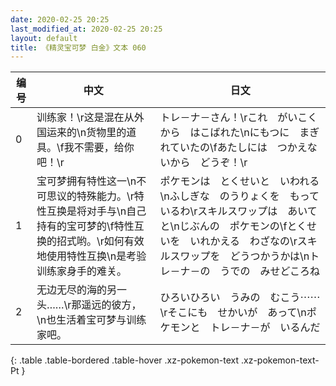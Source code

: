 ```yaml
---
date: 2020-02-25 20:25
last_modified_at: 2020-02-25 20:25
layout: default
title: 《精灵宝可梦 白金》文本 060
---
```

| 编号 | 中文 | 日文 |
| ---- | ---- | ---- |
| 0 | 训练家！\r这是混在从外国运来的\n货物里的道具。\f我不需要，给你吧！\r | トレ－ナ－さん！\rこれ　がいこくから　はこばれた\nにもつに　まぎれていたの\fあたしには　つかえないから　どうぞ！\r |
| 1 | 宝可梦拥有特性这一\n不可思议的特殊能力。\r特性互换是将对手与\n自己持有的宝可梦的\f特性互换的招式哟。\r如何有效地使用特性互换\n是考验训练家身手的难关。 | ポケモンは　とくせいと　いわれる\nふしぎな　のうりょくを　もっているわ\rスキルスワップは　あいてと\nじぶんの　ポケモンの\fとくせいを　いれかえる　わざなの\rスキルスワップを　どうつかうかは\nトレ－ナ－の　うでの　みせどころね |
| 2 | 无边无尽的海的另一头……\r那遥远的彼方，\n也生活着宝可梦与训练家吧。 | ひろいひろい　うみの　むこう⋯⋯\rそこにも　せかいが　あって\nポケモンと　トレ－ナ－が　いるんだ |
{: .table .table-bordered .table-hover .xz-pokemon-text .xz-pokemon-text-Pt }